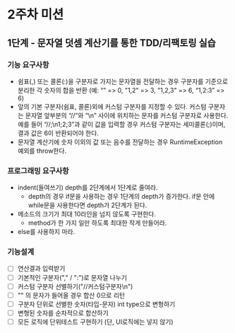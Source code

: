 # 2주차 미션

## 1단계 - 문자열 덧셈 계산기를 통한 TDD/리팩토링 실습

### 기능 요구사항
- 쉼표(,) 또는 콜론(:)을 구분자로 가지는 문자열을 전달하는 경우 구분자를 기준으로 분리한 각 숫자의 합을 반환 (예: “” => 0, "1,2" => 3, "1,2,3" => 6, “1,2:3” => 6)
- 앞의 기본 구분자(쉼표, 콜론)외에 커스텀 구분자를 지정할 수 있다. 커스텀 구분자는 문자열 앞부분의 “//”와 “\n” 사이에 위치하는 문자를 커스텀 구분자로 사용한다. 예를 들어 “//;\n1;2;3”과 같이 값을 입력할 경우 커스텀 구분자는 세미콜론(;)이며, 결과 값은 6이 반환되어야 한다.
- 문자열 계산기에 숫자 이외의 값 또는 음수를 전달하는 경우 RuntimeException 예외를 throw한다.


### 프로그래밍 요구사항
- indent(들여쓰기) depth를 2단계에서 1단계로 줄여라.
    - depth의 경우 if문을 사용하는 경우 1단계의 depth가 증가한다. if문 안에 while문을 사용한다면 depth가 2단계가 된다.
- 메소드의 크기가 최대 10라인을 넘지 않도록 구현한다.
    - method가 한 가지 일만 하도록 최대한 작게 만들어라.
- else를 사용하지 마라.

### 기능설계
- [ ] 연산결과 입력받기
- [ ] 기본적인 구분자("," / ":")로 문자열 나누기
- [ ] 커스텀 구분자 선별하기("//커스텀구분자\n")
- [ ] "" 의 문자가 들어올 경우 합산 0으로 리턴
- [ ] 구분자 단위로 선별한 숫자(타입-문자) int type으로 변형하기
- [ ] 변형된 숫자를 순차적으로 합산하기
- [ ] 모든 로직에 단위테스트 구현하기 (단, UI로직에는 넣지 않기)